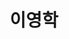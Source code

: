 ---
layout: hubs
key: Q56651426
title: 이영학
name: 이영학
image: 
description: 이상실 전 상공은행장의 자녀
score: 4.316785654989208e-05
degree: 5
---